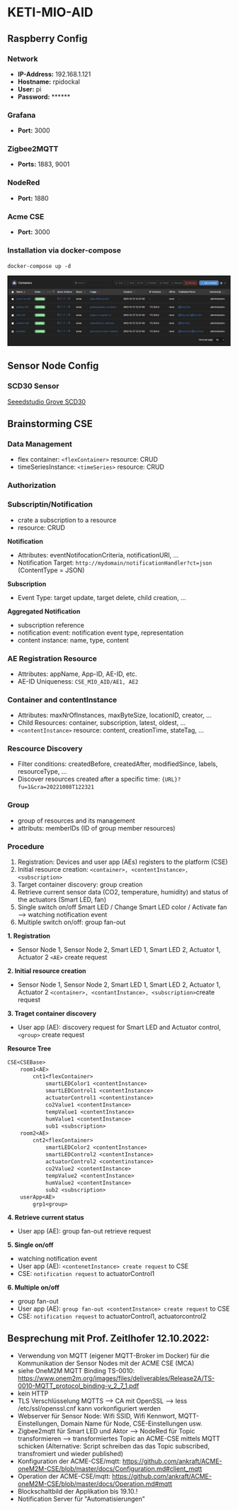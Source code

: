# KETI-MIO-AID

## Raspberry Config
### Network
- **IP-Address:** 192.168.1.121
- **Hostname:** rpidockal
- **User:** pi
- **Password:** ******

### Grafana
- **Port:** 3000

### Zigbee2MQTT
- **Ports:** 1883, 9001

### NodeRed
- **Port:** 1880

### Acme CSE
- **Port:** 3000

### Installation via docker-compose
`docker-compose up -d`

![Running Containers](Documentation/Portainer_Containers.png)

## Sensor Node Config
### SCD30 Sensor

[Seeedstudio Grove SCD30](https://wiki.seeedstudio.com/Grove-CO2_Temperature_Humidity_Sensor-SCD30/)

## Brainstorming CSE
### Data Management
- flex container: ```<flexContainer>``` resource: CRUD
- timeSeriesInstance: ```<timeSeries>``` resource: CRUD
### Authorization

### Subscriptin/Notification
- crate a subscription to a resource
- <subscription> resource: CRUD

**Notification**
- Attributes: eventNotifocationCriteria, notificationURI, ...
- Notification Target: ```http://mydomain/notificationHandler?ct=json``` (ContentType = JSON)

**Subscription**
- Event Type: target update, target delete, child creation, ...

**Aggregated Notification**
- subscription reference
- notification event: notification event type, representation
- content instance: name, type, content

### AE Registration <AE> Resource
- Attributes: appName, App-ID, AE-ID, etc.
- AE-ID Uniqueness: ```CSE_MIO_AID/AE1, AE2```

### Container and contentInstance
- Attributes: maxNrOfInstances, maxByteSize, locationID, creator, ...
- Child Resources: container, subscription, latest, oldest, ...
- ```<contentInstance>``` resource: content, creationTime, stateTag, ...

### Rescource Discovery
- Filter conditions: createdBefore, createdAfter, modifiedSince, labels, resourceType, ...
- Discover resources created after a specific time: ```{URL}?fu=1&cra=20221008T122321```

### Group
- group of resources and its management
- attributs: memberIDs (ID of group member resources)

### Procedure
1. Registration: Devices and user app (AEs) registers to the platform (CSE)
2. Initial resource creation: ```<container>, <contentInstance>, <subscription>```
3. Target container discovery: group creation
4. Retrieve current sensor data (CO2, temperature, humidity) and status of the actuators (Smart LED, fan)
5. Single switch on/off Smart LED / Change Smart LED color / Activate fan --> watching notification event
6. Multiple switch on/off: group fan-out

**1. Registration**
- Sensor Node 1, Sensor Node 2, Smart LED 1, Smart LED 2, Actuator 1, Actuator 2 ```<AE>``` create request

**2. Initial resource creation**
- Sensor Node 1, Sensor Node 2, Smart LED 1, Smart LED 2, Actuator 1, Actuator 2 ```<container>, <contantInstance>, <subscription>```create request

**3. Traget container discovery**
- User app (AE): discovery request for Smart LED and Actuator control, ```<group>``` create request

**Resource Tree**
```
CSE<CSEBase>
    room1<AE>
        cnt1<flexContainer>
            smartLEDColor1 <contentInstance>
            smartLEDControl1 <contentInstance>
            actuatorControl1 <contentinstance>
            co2Value1 <contentInstance>
            tempValue1 <contentInstance>
            humValue1 <contentInstance>
            sub1 <subscription>
    room2<AE>
        cnt2<flexContainer>
            smartLEDColor2 <contentInstance>
            smartLEDControl2 <contentInstance>
            actuatorControl2 <contentinstance>
            co2Value2 <contentInstance>
            tempValue2 <contentInstance>
            humValue2 <contentInstance>
            sub2 <subscription>
    userApp<AE>
        grp1<group>
```

**4. Retrieve current status**
- User app (AE): group fan-out retrieve request

**5. Single on/off**
- watching notification event
- User app (AE): ```<contenetInstance> create request``` to CSE
- CSE: ```notification request``` to actuatorControl1

**6. Multiple on/off**
- group fan-out
- User app (AE): ```group fan-out <contentInstance> create request``` to CSE
- CSE: ```notification request``` to actuatorControl1, actuatorcontrol2

## Besprechung mit Prof. Zeitlhofer 12.10.2022:
- Verwendung von MQTT (eigener MQTT-Broker im Docker) für die Kommunikation der Sensor Nodes mit der ACME CSE (MCA)
- siehe OneM2M MQTT Binding TS-0010: https://www.onem2m.org/images/files/deliverables/Release2A/TS-0010-MQTT_protocol_binding-v_2_7_1.pdf
- kein HTTP
- TLS Verschlüsselung MQTTS --> CA mit OpenSSL --> less /etc/ssl/openssl.cnf kann vorkonfiguriert werden
- Webserver für Sensor Node: Wifi SSID, Wifi Kennwort, MQTT-Einstellungen, Domain Name für Node, CSE-Einstellungen usw.
- Zigbee2mqtt für Smart LED und Aktor --> NodeRed für Topic transformieren --> transformiertes Topic an ACME-CSE mittels MQTT schicken (Alternative: Script schreiben das das Topic subscribed, transfromiert und wieder published)
- Konfiguration der ACME-CSE/mqtt: https://github.com/ankraft/ACME-oneM2M-CSE/blob/master/docs/Configuration.md#client_mqtt
- Operation der ACME-CSE/mqtt: https://github.com/ankraft/ACME-oneM2M-CSE/blob/master/docs/Operation.md#mqtt
- Blockschaltbild der Applikation bis 19.10.!
- Notification Server für "Automatisierungen"